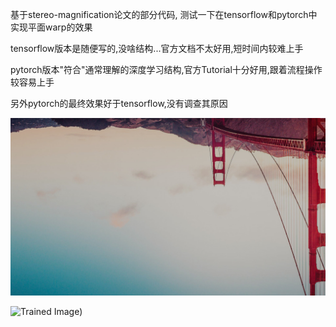基于stereo-magnification论文的部分代码, 测试一下在tensorflow和pytorch中实现平面warp的效果

tensorflow版本是随便写的,没啥结构...官方文档不太好用,短时间内较难上手

pytorch版本"符合"通常理解的深度学习结构,官方Tutorial十分好用,跟着流程操作较容易上手

另外pytorch的最终效果好于tensorflow,没有调查其原因

![Ground Truth Image](https://github.com/a120471/DeepLearningPlayAround/blob/master/data/camera1.jpg)

![Trained Image](https://github.com/a120471/DeepLearningPlayAround/blob/master/data/camera1_trained.png))
